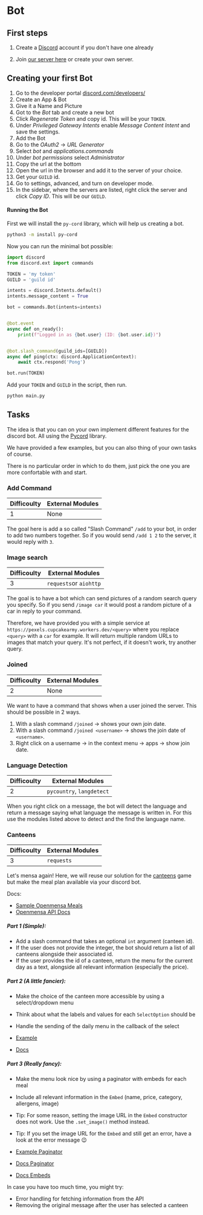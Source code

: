 # Bot

## First steps

1. Create a [Discord](https://discord.com/) account if you don't have one already

2. Join [our server here](https://discord.gg/pKXkZRHn4C) or create your own server.

## Creating your first Bot

1. Go to the developer portal [discord.com/developers/](https://discord.com/developers/)
2. Create an App & Bot
3. Give it a Name and Picture
4. Got to the _Bot_ tab and create a new bot
5. Click _Regenerate Token_ and copy id. This will be your `TOKEN`.
6. Under _Privileged Gateway Intents_ enable _Message Content Intent_ and save the settings.
7. Add the Bot
8. Go to the _OAuth2_ -> _URL Generator_
9. Select _bot_ and _applications.commands_
10. Under _bot permissions_ select _Administrator_
11. Copy the url at the bottom
12. Open the url in the browser and add it to the server of your choice.
13. Get your `GUILD` id.
14. Go to settings, advanced, and turn on developer mode.
15. In the sidebar, where the servers are listed, right click the server and click _Copy ID_. This will be our `GUILD`.

#### Running the Bot

First we will install the `py-cord` library, which will help us creating a bot.

```bash
python3 -m install py-cord
```

Now you can run the minimal bot possible:

```python
import discord
from discord.ext import commands

TOKEN = 'my token'
GUILD = 'guild id'

intents = discord.Intents.default()
intents.message_content = True

bot = commands.Bot(intents=intents)


@bot.event
async def on_ready():
    print(f"Logged in as {bot.user} (ID: {bot.user.id})")


@bot.slash_command(guild_ids=[GUILD])
async def ping(ctx: discord.ApplicationContext):
    await ctx.respond('Pong')

bot.run(TOKEN)
```

Add your `TOKEN` and `GUILD` in the script, then run.

```bash
python main.py
```

## Tasks

The idea is that you can on your own implement different features for the discord bot. All using the [Pycord](https://docs.pycord.dev/en/stable/) library.

We have provided a few examples, but you can also thing of your own tasks of course.

There is no particular order in which to do them, just pick the one you are more confortable with and start.

### Add Command

| Difficoulty | External Modules |
| ----------- | ---------------- |
| 1           | None             |

The goal here is add a so called "Slash Command" `/add` to your bot, in order to add two numbers together. So if you would send `/add 1 2` to the server, it would reply with `3`.

### Image search

| Difficoulty | External Modules |
| ----------- | ---------------- |
| 3           | `requests`or `aiohttp` |

The goal is to have a bot which can send pictures of a random search query you specify. So if you send `/image car` it would post a random picture of a car in reply to your command.

Therefore, we have provided you with a simple service at `https://pexels.cupcakearmy.workers.dev/<query>` where you replace `<query>` with a `car` for example. It will return multiple random URLs to images that match your query. It's not perfect, if it doesn't work, try another query.

### Joined

| Difficoulty | External Modules |
| ----------- | ---------------- |
| 2           | None             |

We want to have a command that shows when a user joined the server. This should be possible in 2 ways.

1. With a slash command `/joined` -> shows your own join date.
2. With a slash command `/joined <username>` -> shows the join date of `<username>`.
3. Right click on a username -> in the context menu -> apps -> show join date.

### Language Detection

| Difficoulty | External Modules          |
| ----------- | ------------------------- |
| 2           | `pycountry`, `langdetect` |

When you right click on a message, the bot will detect the language and return a message saying what language the message is written in. For this use the modules listed above to detect and the find the language name.



### Canteens

| Difficoulty  | External Modules          |
| ----------- | ------------------------- |
| 3           | `requests` |

Let's mensa again! Here, we will reuse our solution for the [canteens](../games/canteens.py) game but make the meal plan available via your discord bot.

Docs:
- [Sample Openmensa Meals](https://api.studentenwerk-dresden.de/openmensa/v2/canteens/6/days/2023-02-02/meals)
- [Openmensa API Docs](https://docs.openmensa.org/api/v2/canteens/)

##### Part 1 (Simple):
- Add a slash command that takes an optional `int` argument (canteen id).
- If the user does not provide the integer, the bot should return a list of all canteens alongside their associated id.
- If the user provides the id of a canteen, return the menu for the current day as a text, alongside all relevant information (especially the price). 

##### Part 2 (A little fancier):
- Make the choice of the canteen more accessible by using a select/dropdown menu
- Think about what the labels and values for each `SelectOption` should be 
- Handle the sending of the daily menu in the callback of the select

- [Example](https://github.com/Pycord-Development/pycord/blob/master/examples/views/dropdown.py)
- [Docs](https://docs.pycord.dev/en/stable/api/models.html#discord.SelectMenu)

##### Part 3 (Really fancy):
- Make the menu look nice by using a paginator with embeds for each meal
- Include all relevant information in the `Embed` (name, price, category, allergens, image)
- Tip: For some reason, setting the image URL in the `Embed` constructor does not work. Use the `.set_image()` method instead.
- Tip: If you set the image URL for the `Embed` and still get an error, have a look at the error message 😉

- [Example Paginator](https://github.com/Pycord-Development/pycord/blob/master/examples/views/paginator.py)
- [Docs Paginator](https://github.com/Pycord-Development/pycord/blob/master/examples/views/paginator.py)
- [Docs Embeds](https://docs.pycord.dev/en/stable/api/data_classes.html#embed)

In case you have too much time, you might try:
- Error handling for fetching information from the API
- Removing the original message after the user has selected a canteen
